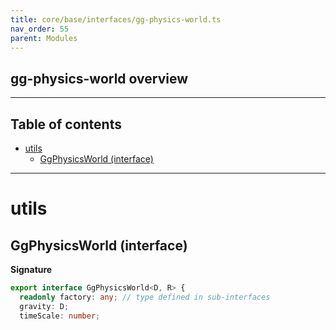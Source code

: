 ```yaml
---
title: core/base/interfaces/gg-physics-world.ts
nav_order: 55
parent: Modules
---
```


## gg-physics-world overview

---

<h2 class="text-delta">Table of contents</h2>

- [utils](#utils)
  - [GgPhysicsWorld (interface)](#ggphysicsworld-interface)

---

# utils

## GgPhysicsWorld (interface)

**Signature**

```ts
export interface GgPhysicsWorld<D, R> {
  readonly factory: any; // type defined in sub-interfaces
  gravity: D;
  timeScale: number;
```
